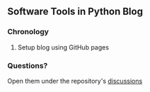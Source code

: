 ## Software Tools in Python Blog


### Chronology

1. Setup blog using GitHub pages

### Questions?

Open them under the repository's [discussions](https://github.com/simkimsia/stpy/discussions)
